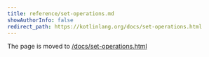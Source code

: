 ```yaml
---
title: reference/set-operations.md
showAuthorInfo: false
redirect_path: https://kotlinlang.org/docs/set-operations.html
---
```


The page is moved to [/docs/set-operations.html](/docs/set-operations.html)
